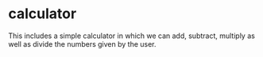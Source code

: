 # calculator
This includes a simple calculator in which we can add, subtract, multiply as well as divide the numbers given by the user.
